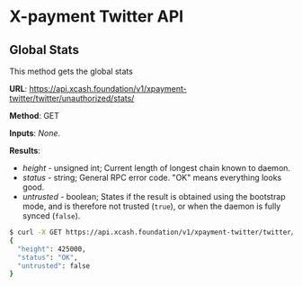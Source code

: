 # X-payment Twitter API

## Global Stats

This method gets the global stats

**URL**: https://api.xcash.foundation/v1/xpayment-twitter/twitter/unauthorized/stats/

**Method**: GET

**Inputs**: _None_.

**Results**:

* _height_ - unsigned int; Current length of longest chain known to daemon.
* _status_ - string; General RPC error code. "OK" means everything looks good.
* _untrusted_ - boolean; States if the result is obtained using the bootstrap mode, and is therefore not trusted \(`true`\), or when the daemon is fully synced \(`false`\).

```bash
$ curl -X GET https://api.xcash.foundation/v1/xpayment-twitter/twitter/unauthorized/stats/ -H 'Content-Type: application/json'
{
  "height": 425000,
  "status": "OK",
  "untrusted": false
}
```
